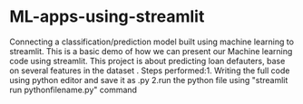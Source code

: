 # ML-apps-using-streamlit
Connecting a classification/prediction model built using machine learning  to streamlit. 
This is a basic demo of how we can present our Machine learning code using streamlit. This project is about predicting loan defauters, base on several features in the dataset .
Steps performed:1. Writing the full code using python editor and save it as .py 2.run the python file using "streamlit run pythonfilename.py" command
   
